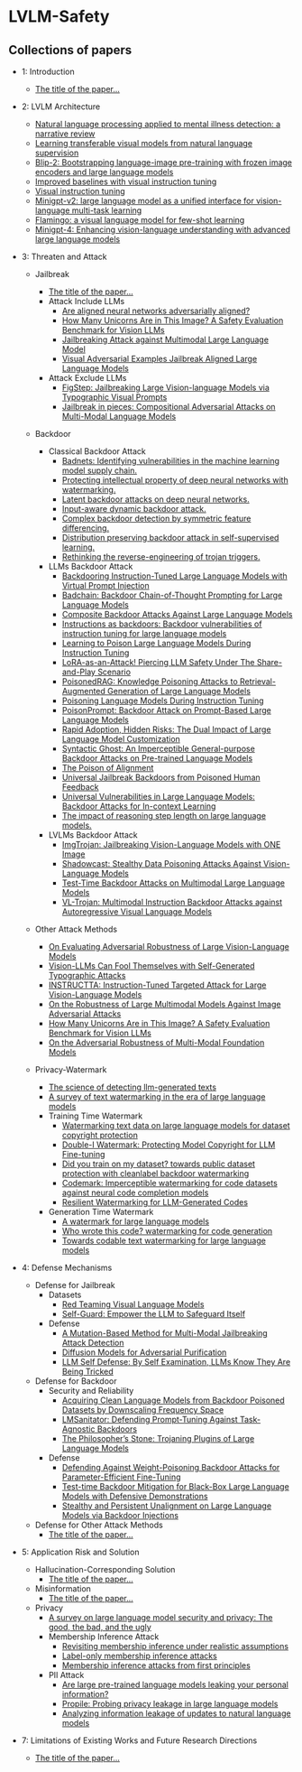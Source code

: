 # LVLM-Safety


## Collections of papers
- 1: Introduction
     - [The title of the paper...](https://arxiv.org/abs/2403.17336)
- 2: LVLM Architecture
     - [Natural language processing applied to mental illness detection: a narrative review](https://www.nature.com/articles/s41746-022-00589-7.)
     - [Learning transferable visual models from natural language supervision](http://proceedings.mlr.press/v139/radford21a)
     - [Blip-2: Bootstrapping language-image pre-training with frozen image encoders and large language models](https://proceedings.mlr.press/v202/li23q.html)
     - [Improved baselines with visual instruction tuning](https://arxiv.org/abs/2310.03744)
     - [Visual instruction tuning](https://proceedings.neurips.cc/paper_files/paper/2023/hash/6dcf277ea32ce3288914faf369fe6de0-Abstract-Conference.html)
     - [Minigpt-v2: large language model as a unified interface for vision-language multi-task learning](https://arxiv.org/abs/2310.09478)
     - [Flamingo: a visual language model for few-shot learning](https://proceedings.neurips.cc/paper_files/paper/2022/hash/960a172bc7fbf0177ccccbb411a7d800-Abstract-Conference.html)
     - [Minigpt-4: Enhancing vision-language understanding with advanced large language models](https://arxiv.org/abs/2304.10592)
- 3: Threaten and Attack
     - Jailbreak
        - [The title of the paper...](https://arxiv.org/abs/2403.17336)
        - Attack Include LLMs
             - [Are aligned neural networks adversarially aligned?](http://arxiv.org/abs/2306.15447)
             - [How Many Unicorns Are in This Image? A Safety Evaluation Benchmark for Vision LLMs](http://arxiv.org/abs/2311.16101)
             - [Jailbreaking Attack against Multimodal Large Language Model](http://arxiv.org/abs/2402.02309)
             - [Visual Adversarial Examples Jailbreak Aligned Large Language Models](http://arxiv.org/abs/2306.13213) 
        - Attack Exclude LLMs
             - [FigStep: Jailbreaking Large Vision-language Models via Typographic Visual Prompts](http://arxiv.org/abs/2311.05608)
             - [Jailbreak in pieces: Compositional Adversarial Attacks on Multi-Modal Language Models](http://arxiv.org/abs/2307.14539) 
    - Backdoor
        - Classical Backdoor Attack
             - [Badnets: Identifying vulnerabilities in the machine learning model supply chain.](https://arxiv.org/abs/1708.06733)
             - [Protecting intellectual property of deep neural networks with watermarking.](https://dl.acm.org/doi/pdf/10.1145/3196494.3196550?casa_token=NFvV7QfCfYwAAAAA:Pt-OhWycRh4T_jvt9nXAIBhDzR57SgqmpKBRSI6VPKshzcGcAKAWSxvFrcmA2XRCvByArKZNdROf)
             - [Latent backdoor attacks on deep neural networks.](https://dl.acm.org/doi/pdf/10.1145/3319535.3354209)
             - [Input-aware dynamic backdoor attack.](https://proceedings.neurips.cc/paper_files/paper/2020/file/234e691320c0ad5b45ee3c96d0d7b8f8-Paper.pdf)
             - [Complex backdoor detection by symmetric feature differencing.](https://openaccess.thecvf.com/content/CVPR2022/papers/Liu_Complex_Backdoor_Detection_by_Symmetric_Feature_Differencing_CVPR_2022_paper.pdf)
             - [Distribution preserving backdoor attack in self-supervised learning.](https://www.computer.org/csdl/proceedings-article/sp/2024/313000a029/1RjEa5rjsHK)
             - [Rethinking the reverse-engineering of trojan triggers.](https://proceedings.neurips.cc/paper_files/paper/2022/file/3f9bf45ea04c98ad7cb857f951f499e2-Paper-Conference.pdf)
        - LLMs Backdoor Attack  
             - [Backdooring Instruction-Tuned Large Language Models with Virtual Prompt Injection](https://openreview.net/pdf?id=A3y6CdiUP5)
             - [Badchain: Backdoor Chain-of-Thought Prompting for Large Language Models](https://arxiv.org/pdf/2401.12242.pdf)
             - [Composite Backdoor Attacks Against Large Language Models](https://arxiv.org/pdf/2310.07676.pdf)
             - [Instructions as backdoors: Backdoor vulnerabilities of instruction tuning for large language models](https://arxiv.org/abs/2403.17336)
             - [Learning to Poison Large Language Models During Instruction Tuning](https://arxiv.org/pdf/2402.13459.pdf)
             - [LoRA-as-an-Attack! Piercing LLM Safety Under The Share-and-Play Scenario](https://openreview.net/pdf?id=EV46z1RKhz3)
             - [PoisonedRAG: Knowledge Poisoning Attacks to Retrieval-Augmented Generation of Large Language Models](https://arxiv.org/pdf/2402.07867.pdf)
             - [Poisoning Language Models During Instruction Tuning](https://proceedings.mlr.press/v202/wan23b/wan23b.pdf)
             - [PoisonPrompt: Backdoor Attack on Prompt-Based Large Language Models](https://arxiv.org/html/2310.12439v2)
             - [Rapid Adoption, Hidden Risks: The Dual Impact of Large Language Model Customization](https://arxiv.org/pdf/2402.09179.pdf)
             - [Syntactic Ghost: An Imperceptible General-purpose Backdoor Attacks on Pre-trained Language Models](https://arxiv.org/pdf/2402.18945.pdf)
             - [The Poison of Alignment](https://arxiv.org/pdf/2308.13449.pdf)
             - [Universal Jailbreak Backdoors from Poisoned Human Feedback](https://arxiv.org/pdf/2311.14455.pdf)
             - [Universal Vulnerabilities in Large Language Models: Backdoor Attacks for In-context Learning](https://www.researchgate.net/profile/Shuai-Zhao-68/publication/377810700_Universal_Vulnerabilities_in_Large_Language_Models_Backdoor_Attacks_for_In-context_Learning/links/65cf68ae476dd15fb33c7a65/Universal-Vulnerabilities-in-Large-Language-Models-Backdoor-Attacks-for-In-context-Learning.pdf)
             - [The impact of reasoning step length on large language models.](https://arxiv.org/pdf/2401.04925.pdf)
         - LVLMs Backdoor Attack
             - [ImgTrojan: Jailbreaking Vision-Language Models with ONE Image](https://arxiv.org/pdf/2403.02910.pdf)
             - [Shadowcast: Stealthy Data Poisoning Attacks Against Vision-Language Models](https://arxiv.org/pdf/2402.06659.pdf)
             - [Test-Time Backdoor Attacks on Multimodal Large Language Models](https://arxiv.org/pdf/2402.08577.pdf)
             - [VL-Trojan: Multimodal Instruction Backdoor Attacks against Autoregressive Visual Language Models
](https://arxiv.org/pdf/2402.13851.pdf)


     - Other Attack Methods
        - [On Evaluating Adversarial Robustness of Large Vision-Language Models](https://arxiv.org/pdf/2305.16934.pdf)
        - [Vision-LLMs Can Fool Themselves with Self-Generated Typographic Attacks](https://arxiv.org/pdf/2402.00626.pdf)
        - [INSTRUCTTA: Instruction-Tuned Targeted Attack for Large Vision-Language Models](https://arxiv.org/pdf/2312.01886.pdf)
        - [On the Robustness of Large Multimodal Models Against Image Adversarial Attacks](https://arxiv.org/pdf/2312.03777.pdf)
        - [How Many Unicorns Are in This Image? A Safety Evaluation Benchmark for Vision LLMs](https://arxiv.org/pdf/2311.16101.pdf)
        - [On the Adversarial Robustness of Multi-Modal Foundation Models](https://arxiv.org/pdf/2308.10741.pdf)

     - Privacy-Watermark
        - [The science of detecting llm-generated texts](https://arxiv.org/abs/2303.07205)
        - [A survey of text watermarking in the era of large language models](https://arxiv.org/abs/2312.07913)
        - Training Time Watermark
          - [Watermarking text data on large language models for dataset copyright protection](https://arxiv.org/abs/2305.13257)
          - [Double-I Watermark: Protecting Model Copyright for LLM Fine-tuning](https://arxiv.org/abs/2402.14883)
          - [Did you train on my dataset? towards public dataset protection with cleanlabel backdoor watermarking](https://dl.acm.org/doi/abs/10.1145/3606274.3606279?casa_token=XpqF5nSd3KoAAAAA:kaqTQCvLdNFENQCzJ5JClUC1KMM7e-u9ypJ2zNJajucpuTdyXHxNTecaD098g_i6z4NBqYV8LqHYWg4)
          - [Codemark: Imperceptible watermarking for code datasets against neural code completion models](https://dl.acm.org/doi/abs/10.1145/3611643.3616297?casa_token=BRChaVDBIWAAAAAA:0ab9SSFcxWkel3nS0IJ6GlN2jLstk65GV8nzk-yHW5RyKY3wF2V9hQAURB_Plm51LhlePlYDeTQGacs)
          - [Resilient Watermarking for LLM-Generated Codes](https://arxiv.org/abs/2402.07518)
        - Generation Time Watermark
          - [A watermark for large language models](https://proceedings.mlr.press/v202/kirchenbauer23a.html)
          - [Who wrote this code? watermarking for code generation](https://arxiv.org/abs/2305.15060)
          - [Towards codable text watermarking for large language models](https://arxiv.org/abs/2307.15992)
          
          
          
        
- 4: Defense Mechanisms
     - Defense for Jailbreak
       - Datasets
            - [Red Teaming Visual Language Models](http://arxiv.org/abs/2401.12915)
            - [Self-Guard: Empower the LLM to Safeguard Itself](http://arxiv.org/abs/2310.15851)
       - Defense
            - [A Mutation-Based Method for Multi-Modal Jailbreaking Attack Detection](http://arxiv.org/abs/2312.10766)
            - [Diffusion Models for Adversarial Purification](http://arxiv.org/abs/2205.07460)
            - [LLM Self Defense: By Self Examination, LLMs Know They Are Being Tricked](http://arxiv.org/abs/2308.07308)
     - Defense for Backdoor
       - Security and Reliability 
            - [Acquiring Clean Language Models from Backdoor Poisoned Datasets by Downscaling Frequency Space](https://arxiv.org/pdf/2402.12026.pdf)
            - [LMSanitator: Defending Prompt-Tuning Against Task-Agnostic Backdoors](https://arxiv.org/pdf/2308.13904.pdf)
            - [The Philosopher’s Stone: Trojaning Plugins of Large Language Models](https://arxiv.org/abs/2312.00374)
       - Defense
            - [Defending Against Weight-Poisoning Backdoor Attacks for Parameter-Efficient Fine-Tuning](https://arxiv.org/pdf/2402.12168.pdf)
            - [Test-time Backdoor Mitigation for Black-Box Large Language Models with Defensive Demonstrations](https://arxiv.org/pdf/2311.09763.pdf)
            - [Stealthy and Persistent Unalignment on Large Language Models via Backdoor Injections](https://arxiv.org/pdf/2312.00027.pdf)
     - Defense for Other Attack Methods
       - [The title of the paper...](https://arxiv.org/abs/2403.17336)
- 5: Application Risk and Solution
     - Hallucination-Corresponding Solution
       - [The title of the paper...](https://arxiv.org/abs/2403.17336)
     - Misinformation
       - [The title of the paper...](https://arxiv.org/abs/2403.17336)
     - Privacy
       - [A survey on large language model security and privacy: The good, the bad, and the ugly](https://www.sciencedirect.com/science/article/pii/S266729522400014X)
       -  Membership Inference Attack
          - [Revisiting membership inference under realistic assumptions](https://arxiv.org/abs/2005.10881)
          - [Label-only membership inference attacks](https://proceedings.mlr.press/v139/choquette-choo21a.html)
          - [Membership inference attacks from first principles](https://ieeexplore.ieee.org/abstract/document/9833649)
       - PII Attack
         - [Are large pre-trained language models leaking your personal information?](https://arxiv.org/abs/2205.12628)
         - [Propile: Probing privacy leakage in large language models](https://proceedings.neurips.cc/paper_files/paper/2023/hash/420678bb4c8251ab30e765bc27c3b047-Abstract-Conference.html)
         - [Analyzing information leakage of updates to natural language models](https://dl.acm.org/doi/abs/10.1145/3372297.3417880?casa_token=Q707t7Q5ji0AAAAA:QV3IjXpYsBdoKowpoy7sEQ1C1vClzTn33EHHwaB0ZefMMgdWu1B327asJnDNDdoUtrkiPcz-HDno9qU)
         

- 7: Limitations of Existing Works and Future Research Directions
    - [The title of the paper...](https://arxiv.org/abs/2403.17336)
       
